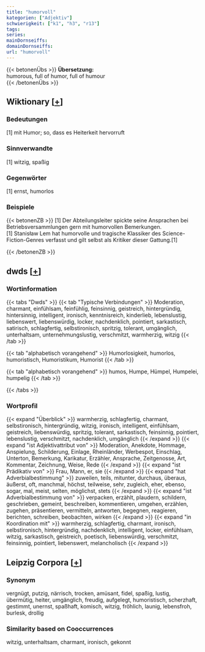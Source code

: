 ```yaml
---
title: "humorvoll"
kategorien: ["Adjektiv"]
schwierigkeit: ["k1", "h3", "r13"]
tags:
series:
mainDornseiffs:
domainDornseiffs:
url: "humorvoll"
---
```


{{< betonenÜbs >}}
**Übersetzung:**  
humorous, full of humor, full of humour  
{{< /betonenÜbs >}}

## Wiktionary [[+](https://de.wiktionary.org/wiki/humorvoll)]

### Bedeutungen
[1] mit Humor; so, dass es Heiterkeit hervorruft  

### Sinnverwandte
[1] witzig, spaßig  

### Gegenwörter
[1] ernst, humorlos  

### Beispiele
{{< betonenZB >}}
[1] Der Abteilungsleiter spickte seine Ansprachen bei Betriebsversammlungen gern mit humorvollen Bemerkungen.  
[1] Stanisław Lem hat humorvolle und tragische Klassiker des Science-Fiction-Genres verfasst und gilt selbst als Kritiker dieser Gattung.[1]  

{{< /betonenZB >}}


## dwds [[+](https://www.dwds.de/wb/humorvoll)]

### Wortinformation
{{< tabs "Dwds" >}}
{{< tab "Typische Verbindungen" >}}
Moderation, charmant, einfühlsam, feinfühlig, feinsinnig, geistreich, hintergründig, hintersinnig, intelligent, ironisch, kenntnisreich, kinderlieb, lebenslustig, liebenswert, liebenswürdig, locker, nachdenklich, pointiert, sarkastisch, satirisch, schlagfertig, selbstironisch, spritzig, tolerant, umgänglich, unterhaltsam, unternehmungslustig, verschmitzt, warmherzig, witzig
{{< /tab >}}

{{< tab "alphabetisch vorangehend" >}}
Humorlosigkeit, humorlos, humoristisch, Humoristikum, Humorist
{{< /tab >}}

{{< tab "alphabetisch vorangehend" >}}
humos, Humpe, Hümpel, Humpelei, humpelig
{{< /tab >}}

{{< /tabs >}}

### Wortprofil
{{< expand "Überblick" >}} warmherzig, schlagfertig, charmant, selbstironisch, hintergründig, witzig, ironisch, intelligent, einfühlsam, geistreich, liebenswürdig, spritzig, tolerant, sarkastisch, feinsinnig, pointiert, lebenslustig, verschmitzt, nachdenklich, umgänglich {{< /expand >}}
{{< expand "ist Adjektivattribut von" >}} Moderation, Anekdote, Hommage, Anspielung, Schilderung, Einlage, Rheinländer, Werbespot, Einschlag, Unterton, Bemerkung, Karikatur, Erzähler, Ansprache, Zeitgenosse, Art, Kommentar, Zeichnung, Weise, Rede {{< /expand >}}
{{< expand "ist Prädikativ von" >}} Frau, Mann, er, sie {{< /expand >}}
{{< expand "hat Adverbialbestimmung" >}} zuweilen, teils, mitunter, durchaus, überaus, äußerst, oft, manchmal, höchst, teilweise, sehr, zugleich, eher, ebenso, sogar, mal, meist, selten, möglichst, stets {{< /expand >}}
{{< expand "ist Adverbialbestimmung von" >}} verpacken, erzählt, plaudern, schildern, geschrieben, gemeint, beschreiben, kommentieren, umgehen, erzählen, zugehen, präsentieren, vermitteln, antworten, begegnen, reagieren, berichten, schreiben, beobachten, wirken {{< /expand >}}
{{< expand "in Koordination mit" >}} warmherzig, schlagfertig, charmant, ironisch, selbstironisch, hintergründig, nachdenklich, intelligent, locker, einfühlsam, witzig, sarkastisch, geistreich, poetisch, liebenswürdig, verschmitzt, feinsinnig, pointiert, liebenswert, melancholisch {{< /expand >}}

## Leipzig Corpora [[+](https://corpora.uni-leipzig.de/en/res?word=humorvoll&corpusId=deu_newscrawl-public_2018)]


### Synonym
vergnügt, putzig, närrisch, trocken, amüsant, fidel, spaßig, lustig, übermütig, heiter, umgänglich, freudig, aufgelegt, humoristisch, scherzhaft, gestimmt, unernst, spaßhaft, komisch, witzig, fröhlich, launig, lebensfroh, burlesk, drollig


### Similarity based on Cooccurrences
witzig, unterhaltsam, charmant, ironisch, gekonnt

